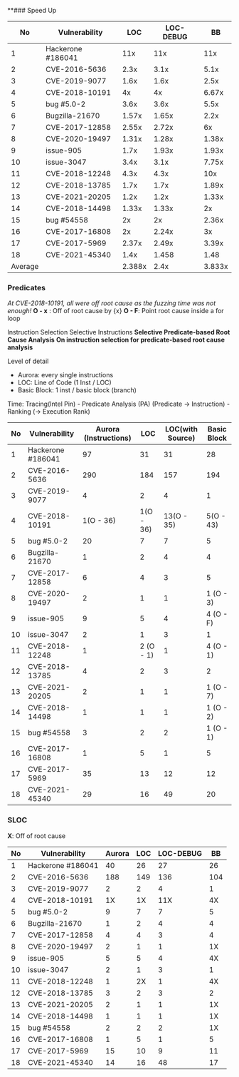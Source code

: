 **### Speed Up

| No      | Vulnerability     | LOC    | LOC-DEBUG | BB     |
| ------- | ----------------- | ------ | --------- | ------ |
| 1       | Hackerone #186041 | 11x    | 11x       | 11x    |
| 2       | CVE-2016-5636     | 2.3x   | 3.1x      | 5.1x   |
| 3       | CVE-2019-9077     | 1.6x   | 1.6x      | 2.5x   |
| 4       | CVE-2018-10191    | 4x     | 4x        | 6.67x  |
| 5       | bug #5.0-2        | 3.6x   | 3.6x      | 5.5x   |
| 6       | Bugzilla-21670    | 1.57x  | 1.65x     | 2.2x   |
| 7       | CVE-2017-12858    | 2.55x  | 2.72x     | 6x     |
| 8       | CVE-2020-19497    | 1.31x  | 1.28x     | 1.38x  |
| 9       | issue-905         | 1.7x   | 1.93x     | 1.93x  |
| 10      | issue-3047        | 3.4x   | 3.1x      | 7.75x  |
| 11      | CVE-2018-12248    | 4.3x   | 4.3x      | 10x    |
| 12      | CVE-2018-13785    | 1.7x   | 1.7x      | 1.89x  |
| 13      | CVE-2021-20205    | 1.2x   | 1.2x      | 1.33x  |
| 14      | CVE-2018-14498    | 1.33x  | 1.33x     | 2x     |
| 15      | bug #54558        | 2x     | 2x        | 2.36x  |
| 16      | CVE-2017-16808    | 2x     | 2.24x     | 3x     |
| 17      | CVE-2017-5969     | 2.37x  | 2.49x     | 3.39x  |
| 18      | CVE-2021-45340    | 1.4x   | 1.458     | 1.48   |
| Average |                   | 2.388x | 2.4x      | 3.833x |
### Predicates
_At CVE-2018-10191, all were off root cause as the fuzzing time was not enough!_
**O - x** : Off of root cause by {x}
**O - F**: Point root cause inside a for loop

Instruction Selection
Selective Instructions
**Selective Predicate-based Root Cause Analysis**
**On instruction selection for predicate-based root cause analysis**


Level of detail
- Aurora: every single instructions
- LOC: Line of Code (1 Inst / LOC)
- Basic Block: 1 inst / basic block (branch)

Time: Tracing(Intel Pin) - Predicate Analysis (PA) (Predicate -> Instruction) - Ranking (-> Execution Rank)

| No  | Vulnerability     | Aurora (Instructions) | LOC       | LOC(with Source) | Basic Block |
| --- | ----------------- | --------------------- | --------- | ---------------- | ----------- |
| 1   | Hackerone #186041 | 97                    | 31        | 31               | 28          |
| 2   | CVE-2016-5636     | 290                   | 184       | 157              | 194         |
| 3   | CVE-2019-9077     | 4                     | 2         | 4                | 1           |
| 4   | CVE-2018-10191    | 1(O - 36)             | 1(O - 36) | 13(O - 35)       | 5(O - 43)   |
| 5   | bug #5.0-2        | 20                    | 7         | 7                | 5           |
| 6   | Bugzilla-21670    | 1                     | 2         | 4                | 4           |
| 7   | CVE-2017-12858    | 6                     | 4         | 3                | 5           |
| 8   | CVE-2020-19497    | 2                     | 1         | 1                | 1 (O - 3)   |
| 9   | issue-905         | 9                     | 5         | 4                | 4 (O - F)   |
| 10  | issue-3047        | 2                     | 1         | 3                | 1           |
| 11  | CVE-2018-12248    | 1                     | 2 (O - 1) | 1                | 4 (O - 1)   |
| 12  | CVE-2018-13785    | 4                     | 2         | 3                | 2           |
| 13  | CVE-2021-20205    | 2                     | 1         | 1                | 1 (O - 7)   |
| 14  | CVE-2018-14498    | 1                     | 1         | 1                | 1 (O - 2)   |
| 15  | bug #54558        | 3                     | 2         | 2                | 1 (O - 1)   |
| 16  | CVE-2017-16808    | 1                     | 5         | 1                | 5           |
| 17  | CVE-2017-5969     | 35                    | 13        | 12               | 12          |
| 18  | CVE-2021-45340    | 29                    | 16        | 49               | 20          |
### SLOC 
**X**: Off of root cause

| No  | Vulnerability     | Aurora | LOC | LOC-DEBUG | BB  |
| --- | ----------------- | ------ | --- | --------- | --- |
| 1   | Hackerone #186041 | 40     | 26  | 27        | 26  |
| 2   | CVE-2016-5636     | 188    | 149 | 136       | 104 |
| 3   | CVE-2019-9077     | 2      | 2   | 4         | 1   |
| 4   | CVE-2018-10191    | 1X     | 1X  | 11X       | 4X  |
| 5   | bug #5.0-2        | 9      | 7   | 7         | 5   |
| 6   | Bugzilla-21670    | 1      | 2   | 4         | 4   |
| 7   | CVE-2017-12858    | 4      | 4   | 3         | 4   |
| 8   | CVE-2020-19497    | 2      | 1   | 1         | 1X  |
| 9   | issue-905         | 5      | 5   | 4         | 4X  |
| 10  | issue-3047        | 2      | 1   | 3         | 1   |
| 11  | CVE-2018-12248    | 1      | 2X  | 1         | 4X  |
| 12  | CVE-2018-13785    | 3      | 2   | 3         | 2   |
| 13  | CVE-2021-20205    | 2      | 1   | 1         | 1X  |
| 14  | CVE-2018-14498    | 1      | 1   | 1         | 1X  |
| 15  | bug #54558        | 2      | 2   | 2         | 1X  |
| 16  | CVE-2017-16808    | 1      | 5   | 1         | 5   |
| 17  | CVE-2017-5969     | 15     | 10  | 9         | 11  |
| 18  | CVE-2021-45340    | 14     | 16  | 48        | 17  |
